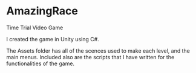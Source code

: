 # AmazingRace
Time Trial Video Game

I created the game in Unity using C#.

The Assets folder has all of the scences used to make each level, and the main menus. Included also are the scripts that I have written for the functionalities of the game.
